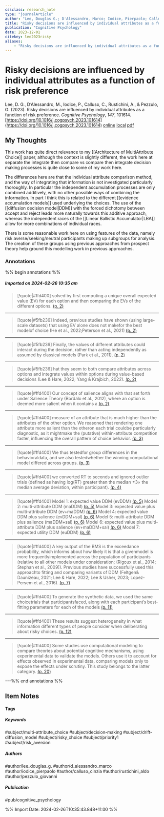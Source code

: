 ```yaml
---
cssclass: research_note
type: "journalArticle"
author: "Lee, Douglas G.; D'Alessandro, Marco; Iodice, Pierpaolo; Calluso, Cinzia; Rustichini, Aldo; Pezzulo, Giovanni"
title: "Risky decisions are influenced by individual attributes as a function of risk preference"
publication: "Cognitive Psychology"
date: 2023-12-01
citekey: lee2023risky
aliases: 
    - "Risky decisions are influenced by individual attributes as a function of risk preference"
---
```


# Risky decisions are influenced by individual attributes as a function of risk preference

Lee, D. G., D’Alessandro, M., Iodice, P., Calluso, C., Rustichini, A., & Pezzulo, G. (2023). Risky decisions are influenced by individual attributes as a function of risk preference. _Cognitive Psychology_, _147_, 101614. [https://doi.org/10.1016/j.cogpsych.2023.101614](https://doi.org/10.1016/j.cogpsych.2023.101614)
[online](http://zotero.org/users/local/kZl3QdXV/items/Q22H5MRJ) [local](zotero://select/library/items/Q22H5MRJ) [pdf](file:///home/gjc216/Zotero/storage/HQ7RTD72/1-s2.0-S0010028523000725-main.pdf)
 


## My Thoughts

This work has quite direct relevance to my [[Architecture of MultiAttribute Choice]] paper, although the context is slightly different, the work here at separate the integrate then compare vs compare then integrate decision making processes is quite close to some of my work here.

 The differences here are that the individual attribute comparison method, and the way of integrating that information is not investigated particularly thoroughly. In particular the independent accumulation processes are only combined additively, with no other possible ways of combining the information.
In part I think this is related to the different [[evidence accumulation models]] used underlying the choices. The use of the [[diffusion decision model|DDM]] with the forced dichotomy between accept and reject leads more naturally towards this additive approach, whereas the independent races of the [[Linear Ballistic Accumulator|LBA]] allow for more combinations of individual races.

There is some reasonable work here on using features of the data, namely risk averse/seeking/neutral participants making up subgroups for analysis. The creation of these groups using previous approaches from prospect theory help ground this modelling work in previous approaches.
### Annotations

%% begin annotations %%

##### Imported on 2024-02-26 10:35 am
>[!quote|#ffd400]
>solved by first computing a unique overall expected value (EV) for each option and then comparing the EVs of the different options. [(p. 2)](zotero://open-pdf/library/items/HQ7RTD72?page=2&annotation=TPGDR4ET)

---
>[!quote|#5fb236]
>Indeed, previous studies have shown (using large-scale datasets) that using EV alone does not makefor the best modelof choice (He et al., 2022;Peterson et al., 2021) [(p. 2)](zotero://open-pdf/library/items/HQ7RTD72?page=2&annotation=3XTYEGBJ)

---
>[!quote|#5fb236]
>Finally, the values of different attributes could interact during the decision, rather than acting independently as assumed by classical models (Park et al., 2011). [(p. 2)](zotero://open-pdf/library/items/HQ7RTD72?page=2&annotation=XUMN77C9)

---
>[!quote|#5fb236]
>hat they seem to both compare attributes across options and integrate values within options during value-based decisions (Lee & Hare, 2022; Yang & Krajbich, 2022). [(p. 2)](zotero://open-pdf/library/items/HQ7RTD72?page=2&annotation=9JXH8CQW)

---
>[!quote|#ffd400]
>Our concept of salience aligns with that set forth under Salience Theory (Bordalo et al., 2012), where an option is deemed more salient when it contains a [(p. 2)](zotero://open-pdf/library/items/HQ7RTD72?page=2&annotation=X59R53YW)

---
>[!quote|#ffd400]
>measure of an attribute that is much higher than the attributes of the other option. We reasoned that rendering one attribute more salient than the otheron each trial couldbe particularly diagnostic, as it mightmake the (putative) within-attribute competition faster, influencing the overall pattern of choice behavior. [(p. 3)](zotero://open-pdf/library/items/HQ7RTD72?page=3&annotation=WDHFBM5X)

---
>[!quote|#ffd400]
>We thus testedfor group differences in the behavioraldata, and we also testedwhether the winning computational model differed across groups. [(p. 3)](zotero://open-pdf/library/items/HQ7RTD72?page=3&annotation=UBF8HJPT)

---
>[!quote|#ffd400]
>we converted RT to seconds and ignored outlier trials (defined as having log(RT) greater than the median ±3× the median average deviation, within participant). [(p. 4)](zotero://open-pdf/library/items/HQ7RTD72?page=4&annotation=WR59E8XT)

---
>[!quote|#ffd400]
>Model 1: expected value DDM (evDDM) [(p. 5)](zotero://open-pdf/library/items/HQ7RTD72?page=5&annotation=GFVWHLJM)
>Model 2: multi-attribute DDM (maDDM) [(p. 5)](zotero://open-pdf/library/items/HQ7RTD72?page=5&annotation=2JET5NXF)
>Model 3: expected value plus multi-attribute DDM (ev+maDDM) [(p. 6)](zotero://open-pdf/library/items/HQ7RTD72?page=6&annotation=GKV9U5PZ)
>Model 4: expected value DDM plus salience (evDDM+sal) [(p. 6)](zotero://open-pdf/library/items/HQ7RTD72?page=6&annotation=7DHC4AUH)
>Model 5: multi-attribute DDM plus salience (maDDM+sal) [(p. 6)](zotero://open-pdf/library/items/HQ7RTD72?page=6&annotation=2YM5G5LE)
>Model 6: expected value plus multi-attribute DDM plus salience (ev+maDDM+sal) [(p. 6)](zotero://open-pdf/library/items/HQ7RTD72?page=6&annotation=NC9MMD2V)
>Model 7: expected utility DDM (euDDM) [(p. 6)](zotero://open-pdf/library/items/HQ7RTD72?page=6&annotation=TUU2ATR8)

---
>[!quote|#ffd400]
>A key output of the BMS is the exceedance probability, which informs about how likely it is that a givenmodel is more frequentlyimplemented across the population of participants (relative to all other models under consideration; (Rigoux et al., 2014; Stephan et al., 2009)). Previous studies have successfully used this approachto fitting and comparing variants of DDM (Feltgen& Daunizeau, 2021; Lee & Hare, 2022; Lee & Usher, 2023; Lopez-Persem et al., 2016). [(p. 7)](zotero://open-pdf/library/items/HQ7RTD72?page=7&annotation=U99S6VJG)

---
>[!quote|#ffd400]
>To generate the synthetic data, we used the same choicetrials that participantsfaced, along with each participant’s best-fitting parameters for each of the models [(p. 11)](zotero://open-pdf/library/items/HQ7RTD72?page=11&annotation=AUBR4322)

---
>[!quote|#ffd400]
>These results suggest heterogeneity in what information different types of people consider when deliberating about risky choices. [(p. 12)](zotero://open-pdf/library/items/HQ7RTD72?page=12&annotation=EGGLIP8Z)

---
>[!quote|#ffd400]
>Some studies use computational modeling to compare theories about potential cognitive mechanisms, using experimental data to validate the models. Others use it to account for effects observed in experimental data, comparing models only to expose the effects under scrutiny. This study belongs to the latter category. [(p. 20)](zotero://open-pdf/library/items/HQ7RTD72?page=20&annotation=MUGR3QZS)

---%% end annotations %%

## Item Notes

#### Tags

##### Keywords

#subject/multi-attribute_choice #subject/decision-making #subject/drift-diffusion_model #subject/risky_choice #subject/priority1 #subject/risk_aversion

##### Authors

#author/lee_douglas_g. #author/d_alessandro_marco #author/iodice_pierpaolo #author/calluso_cinzia #author/rustichini_aldo #author/pezzulo_giovanni

##### Publication

#pub/cognitive_psychology


%% Import Date: 2024-02-26T10:35:43.848+11:00 %%
